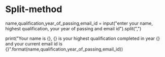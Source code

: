 # Split-method

name,qualification,year_of_passing,email_id = input("enter your name, highest qualification, your year of passing and email id").split(",")

print("Your name is {}, {} is your highest qualification completed in year {} and your current email id is {}".format(name,qualification,year_of_passing,email_id))
